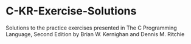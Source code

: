 # C-KR-Exercise-Solutions
Solutions to the practice exercises presented in The C Programming Language, Second Edition by Brian W. Kernighan and Dennis M. Ritchie
